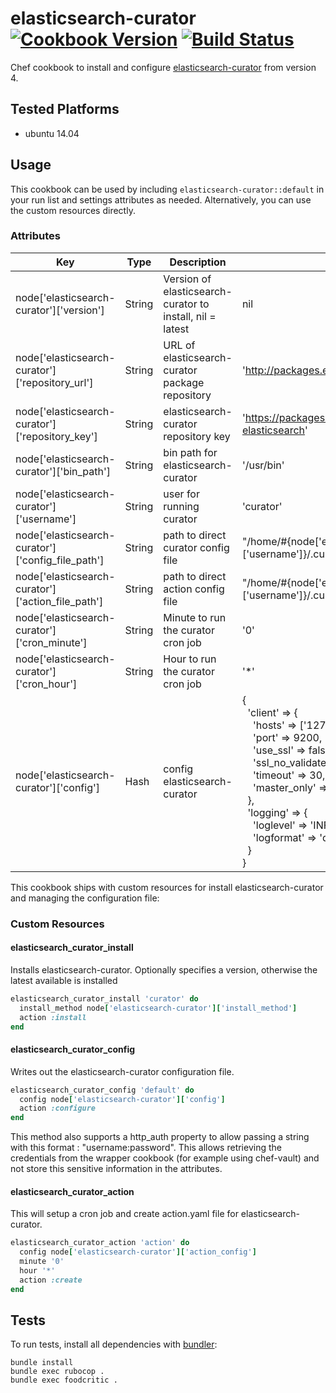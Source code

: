 # elasticsearch-curator [![Cookbook Version](http://img.shields.io/cookbook/v/elasticsearch-curator.svg)](https://community.opscode.com/cookbooks/ftp-cpudfs) [![Build Status](https://travis-ci.org/cyberflow/chef-elasticsearch-curator.svg?branch=master)](https://travis-ci.org/cyberflow/chef-ftp-cloudfs)

Chef cookbook to install and configure [elasticsearch-curator](https://www.elastic.co/guide/en/elasticsearch/client/curator/current/index.html) from version 4.

## Tested Platforms

* ubuntu 14.04

## Usage

This cookbook can be used by including `elasticsearch-curator::default` in your run list and settings attributes as needed.  Alternatively, you can use the custom resources directly.

### Attributes

| Key                                  | Type   | Description                                           | Default                                                                                                                                                             |
|--------------------------------------|--------|-------------------------------------------------------|---------------------------------------------------------------------------------------------------------------------------------------------------------------------|
| node['elasticsearch-curator']['version']          | String | Version of elasticsearch-curator to install, nil = latest | nil |
| node['elasticsearch-curator']['repository_url'] | String | URL of elasticsearch-curator package repository | 'http://packages.elastic.co/curator/4/debian' |
| node['elasticsearch-curator']['repository_key']           | String   | elasticsearch-curator repository key | 'https://packages.elastic.co/GPG-KEY-elasticsearch' |
| node['elasticsearch-curator']['bin_path'] | String | bin path for elasticsearch-curator | '/usr/bin' |
|node['elasticsearch-curator']['username']|String|user for running curator|'curator'|
|node['elasticsearch-curator']['config_file_path']|String|path to direct curator config file|"/home/#{node['elasticsearch-curator']['username']}/.curator"|
|node['elasticsearch-curator']['action_file_path']|String|path to direct action config file|"/home/#{node['elasticsearch-curator']['username']}/.curator"|
|node['elasticsearch-curator']['cron_minute']|String|Minute to run the curator cron job|'0'|
|node['elasticsearch-curator']['cron_hour']|String|Hour to run the curator cron job|'*'|
|node['elasticsearch-curator']['config']|Hash|config elasticsearch-curator| {<br>&nbsp;&nbsp;'client' => {<br>&nbsp;&nbsp;&nbsp;&nbsp;'hosts' => ['127.0.0.1'],<br>&nbsp;&nbsp;&nbsp;&nbsp;'port' => 9200,<br>&nbsp;&nbsp;&nbsp;&nbsp;'use_ssl' => false,<br>&nbsp;&nbsp;&nbsp;&nbsp;'ssl_no_validate' => false,<br>&nbsp;&nbsp;&nbsp;&nbsp;'timeout' => 30,<br>&nbsp;&nbsp;&nbsp;&nbsp;'master_only' => false<br>&nbsp;&nbsp;},<br>&nbsp;&nbsp;'logging' => {<br>&nbsp;&nbsp;&nbsp;&nbsp;'loglevel' => 'INFO',<br>&nbsp;&nbsp;&nbsp;&nbsp;'logformat' => 'default'<br>&nbsp;&nbsp;}<br>}|

This cookbook ships with custom resources for install elasticsearch-curator and managing the configuration file:

### Custom Resources

#### elasticsearch_curator_install

Installs elasticsearch-curator. Optionally specifies a version, otherwise the latest available is installed

```ruby
elasticsearch_curator_install 'curator' do
  install_method node['elasticsearch-curator']['install_method']
  action :install
end
```

#### elasticsearch_curator_config

Writes out the elasticsearch-curator configuration file.

```ruby
elasticsearch_curator_config 'default' do
  config node['elasticsearch-curator']['config']
  action :configure
end
```
This method also supports a http_auth property to allow passing a string with this format : "username:password". This allows retrieving the credentials from the wrapper cookbook (for example using chef-vault) and not store this sensitive information in the attributes.

#### elasticsearch_curator_action

This will setup a cron job and create action.yaml file for elasticsearch-curator.

```ruby
elasticsearch_curator_action 'action' do
  config node['elasticsearch-curator']['action_config']
  minute '0'
  hour '*'
  action :create
end
```

## Tests

To run tests, install all dependencies with [bundler](http://bundler.io/):

    bundle install
    bundle exec rubocop .
    bundle exec foodcritic .
